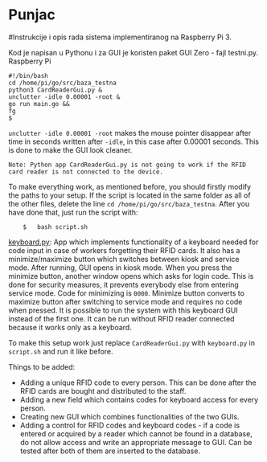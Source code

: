 # Punjac

#Instrukcije i opis rada sistema implementiranog na Raspberry Pi 3.

Kod je napisan u Pythonu i za GUI je koristen paket GUI Zero - fajl testni.py.
Raspberry Pi 

```
#!/bin/bash
cd /home/pi/go/src/baza_testna
python3 CardReaderGui.py &
unclutter -idle 0.00001 -root &
go run main.go &&
fg
$ 
```

`unclutter -idle 0.00001 -root` makes the mouse pointer disappear after time in seconds written after `-idle`, in this case after 0.00001 seconds.
This is done to make the GUI look cleaner.

`Note: Python app CardReaderGui.py is not going to work if the RFID card reader is not connected to the device.`

To make everything work, as mentioned before, you should firstly modify the paths to your setup.
If the script is located in the same folder as all of the other files, delete the line `cd /home/pi/go/src/baza_testna`.
After you have done that, just run the script with:
```
    $   bash script.sh 
```

[keyboard.py](keyboard.py): App which implements functionality of a keyboard needed for code input in case of workers forgetting their RFID cards.
It also has a minimize/maximize button which switches between kiosk and service mode. After running, GUI opens in kiosk mode. When you press the minimize button, another window opens which asks for login code. This is done for security measures, it prevents everybody else from entering service mode. Code for minimizing is `0000`. Minimize button converts to maximize button after switching to service mode and requires no code when pressed.
It is possible to run the system with this keyboard GUI instead of the first one. It can be run without RFID reader connected because it works only as a keyboard.

To make this setup work just replace `CardReaderGui.py` with `keyboard.py` in `script.sh` and run it like before.

Things to be added:

* Adding a unique RFID code to every person. This can be done after the RFID cards are bought and distributed to the staff.
* Adding a new field which contains codes for keyboard access for every person.
* Creating new GUI which combines functionalities of the two GUIs.
* Adding a control for RFID codes and keyboard codes - if a code is entered or acquired by a reader which cannot be found in a database, do not allow access and write an appropriate message to GUI. Can be tested after both of them are inserted to the database.
